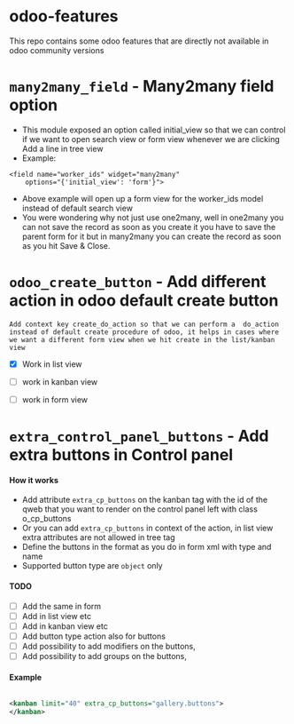 # odoo-features
This repo contains some odoo features that are directly not available in odoo community versions

# `many2many_field`  - Many2many field option
* This module exposed an option called initial_view so that we can control if we
want to open search view or form view whenever we are clicking Add a line in tree view
* Example: 
```
<field name="worker_ids" widget="many2many"
    options="{'initial_view': 'form'}">
```
* Above example will open up a form view for the worker_ids model instead of default
search view
* You were wondering why not just use one2many, well in one2many you can not save
the record as soon as you create it you have to save the parent form for it but
in many2many you can create the record as soon as you hit Save & Close.


# `odoo_create_button` - Add different action in odoo default create button

`Add context key create_do_action so that we can perform a 
do_action instead of default create procedure of odoo,
it helps in cases where we want a different form view when we
hit create in the list/kanban view
`

- [x] Work in list view
- [ ] work in kanban view
- [ ] work in form view



# `extra_control_panel_buttons` - Add extra buttons in Control panel

#### How it works

* Add attribute `extra_cp_buttons` on the kanban tag with the id of the qweb that you want to render
  on the control panel left with class o_cp_buttons
* Or you can add `extra_cp_buttons` in context of the action, in list view extra attributes
are not allowed in tree tag
* Define the buttons in the format as you do in form xml with type and name
* Supported button type are `object` only

#### TODO

- [ ] Add the same in form
- [ ] Add in list view etc 
- [ ] Add in kanban view etc 
- [ ] Add button type action also for buttons
- [ ] Add possibility to add modifiers on the buttons,
- [ ] Add possibility to add groups on the buttons,

#### Example

```xml

<kanban limit="40" extra_cp_buttons="gallery.buttons">
</kanban>

```
